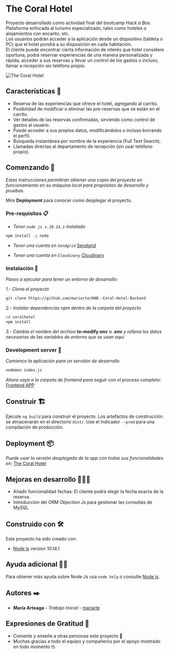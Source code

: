 # The Coral Hotel

Proyecto desarrollado como actividad final del bootcamp _Hack a Bos_.  
Plataforma enfocada al turismo especializado, tales como hoteles o alojamientos con encanto, etc.  
Los usuarios podrán acceder a la aplicación desde un dispositivo (tableta o PC) que el hotel pondrá a su disposición en cada habitación.  
El cliente puede encontrar cierta información de interés que hotel considere oportuna, podrá reservar experiencias de una manera personalizada y rápida, acceder a sus reservas y llevar un control de los gastos o incluso, llamar a recepción sin teléfono propio.

![The Coral Hotel](https://res.cloudinary.com/cloudmaria/image/upload/v1560809192/image1_zogolq.png)

## Características 📝

- Reserva de las experiencias que ofrece el hotel, agregando al carrito.
- Posibilidad de modificar o eliminar las pre-reservas que se están en el carrito.
- Ver detalles de las reservas confirmadas, sirviendo como control de gastos al usuario.
- Puede acceder a sus propios datos, modificándolos o incluso borrando el perfil.
- Búsqueda instantánea por nombre de la experiencia (Full Text Search).
- Llamadas directas al departamento de recepción (sin usar teléfono propio).

## Comenzando 🚀

_Estas instrucciones permitirán obtener una copia del proyecto en funcionamiento en su máquina local para propósitos de desarrollo y pruebas._

Mire **Deployment** para conocer como desplegar el proyecto.

### Pre-requisitos 📋

- _Tener `node js v.10.14.1` instalado_

```bash
npm install -g node
```

- _Tener una cuenta en `Sendgrid`_ [Sendgrid](https://sendgrid.com)

- _Tener una cuenta en `Cloudinary`_ [Cloudinary](https://cloudinary.com)

### Instalación 🔧

_Pasos a ejecutar para tener un entorno de desarrollo:_

_1.- Clona el proyecto_

```bash
git clone https://github.com/mariarte/HAB--Coral-Hotel-Backend
```

_2.- Instalar dependencias npm dentro de la carpeta del proyecto_

```bash
cd coralhotel
npm install
```

_3.- Cambia el nombre del archivo_ **to-modify.env** _a_ **.env** _y rellena los datos necesarios de las variables de entorno que se usan aquí_

### Development server 🧩

_Comience la aplicación para un servidor de desarrollo_

```bash
nodemon index.js
```

_Ahora vaya a la carpeta de frontend para seguir con el proceso completo:_ [Frontend APP](https://github.com/mariarte/HAB--Coral-Hotel-Frontend-)

## Construir 🏗

Ejecute `ng build` para construir el proyecto. Los artefactos de construcción se almacenarán en el directorio `dist/`. Use el indicador `--prod` para una compilación de producción.

## Deployment 📦

_Puede usar la versión desplegada de la app con todas sus funcionalidades en:_
[The Coral Hotel](https://coral-hotel.firebaseapp.com/)

## Mejoras en desarrollo 👩🏾‍💻

- Añadir funcionalidad fechas: El cliente podrá elegir la fecha exacta de la reserva.
- Introducción del ORM _Objection Js_ para gestionar las consultas de MySQL

## Construido con 🛠️

Este proyecto ha sido creado con:

- [Node js](https://nodejs.org/es/) version 10.14.1

## Ayuda adicional 🙏🏻

Para obtener más ayuda sobre Node Js usa `node help` o consulte [Node js](https://nodejs.org/es/docs/).

## Autores ✒️

- **María Arteaga** - _Trabajo Inicial_ - [mariarte](https://github.com/mariarte)

## Expresiones de Gratitud 🎁

- Comente y enseñe a otras personas este proyecto 📢
- Muchas gracias a todo el equipo y compañeros por el apoyo mostrado en todo momento 🤓.
